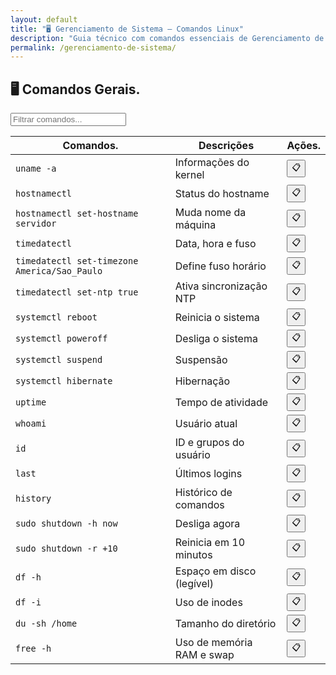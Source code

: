 ```yaml
---
layout: default
title: "🖥 Gerenciamento de Sistema — Comandos Linux"
description: "Guia técnico com comandos essenciais de Gerenciamento de Sistema. Copie, cole e use direto no terminal. Organizado por gerenciamento de sistema."
permalink: /gerenciamento-de-sistema/
---
```


<section>



<h2>🖥 Comandos Gerais.</h2>

<input type="text" oninput="filtrarLinhas(this.value)" placeholder="Filtrar comandos...">
<script>
function filtrarLinhas(termo) {
  const linhas = document.querySelectorAll('tbody tr');
  linhas.forEach(linha => {
    linha.style.display = linha.textContent.toLowerCase().includes(termo.toLowerCase()) ? '' : 'none';
  });
}
</script>


<div class="table-container">
<table class="evergreen-table">
  <thead>
    <tr>
      <th>Comandos.</th>
      <th>Descrições</th>
      <th>Ações.</th>
    </tr>
  </thead>
  <tbody>
    <tr>
      <td data-label="Comando"><code>uname -a</code></td>
      <td data-label="Descrição">Informações do kernel</td>
      <td data-label="Ação"><button class="copy-btn" data-command="uname -a">📋</button></td>
    </tr>
    <tr>
      <td data-label="Comando"><code>hostnamectl</code></td>
      <td data-label="Descrição">Status do hostname</td>
      <td data-label="Ação"><button class="copy-btn" data-command="hostnamectl">📋</button></td>
    </tr>
    <tr>
      <td data-label="Comando"><code>hostnamectl set-hostname servidor</code></td>
      <td data-label="Descrição">Muda nome da máquina</td>
      <td data-label="Ação"><button class="copy-btn" data-command="hostnamectl set-hostname servidor">📋</button></td>
    </tr>
    <tr>
      <td data-label="Comando"><code>timedatectl</code></td>
      <td data-label="Descrição">Data, hora e fuso</td>
      <td data-label="Ação"><button class="copy-btn" data-command="timedatectl">📋</button></td>
    </tr>
    <tr>
      <td data-label="Comando"><code>timedatectl set-timezone America/Sao_Paulo</code></td>
      <td data-label="Descrição">Define fuso horário</td>
      <td data-label="Ação"><button class="copy-btn" data-command="timedatectl set-timezone America/Sao_Paulo">📋</button></td>
    </tr>
    <tr>
      <td data-label="Comando"><code>timedatectl set-ntp true</code></td>
      <td data-label="Descrição">Ativa sincronização NTP</td>
      <td data-label="Ação"><button class="copy-btn" data-command="timedatectl set-ntp true">📋</button></td>
    </tr>
    <tr>
      <td data-label="Comando"><code>systemctl reboot</code></td>
      <td data-label="Descrição">Reinicia o sistema</td>
      <td data-label="Ação"><button class="copy-btn" data-command="systemctl reboot">📋</button></td>
    </tr>
    <tr>
      <td data-label="Comando"><code>systemctl poweroff</code></td>
      <td data-label="Descrição">Desliga o sistema</td>
      <td data-label="Ação"><button class="copy-btn" data-command="systemctl poweroff">📋</button></td>
    </tr>
    <tr>
      <td data-label="Comando"><code>systemctl suspend</code></td>
      <td data-label="Descrição">Suspensão</td>
      <td data-label="Ação"><button class="copy-btn" data-command="systemctl suspend">📋</button></td>
    </tr>
    <tr>
      <td data-label="Comando"><code>systemctl hibernate</code></td>
      <td data-label="Descrição">Hibernação</td>
      <td data-label="Ação"><button class="copy-btn" data-command="systemctl hibernate">📋</button></td>
    </tr>
    <tr>
      <td data-label="Comando"><code>uptime</code></td>
      <td data-label="Descrição">Tempo de atividade</td>
      <td data-label="Ação"><button class="copy-btn" data-command="uptime">📋</button></td>
    </tr>
    <tr>
      <td data-label="Comando"><code>whoami</code></td>
      <td data-label="Descrição">Usuário atual</td>
      <td data-label="Ação"><button class="copy-btn" data-command="whoami">📋</button></td>
    </tr>
    <tr>
      <td data-label="Comando"><code>id</code></td>
      <td data-label="Descrição">ID e grupos do usuário</td>
      <td data-label="Ação"><button class="copy-btn" data-command="id">📋</button></td>
    </tr>
    <tr>
      <td data-label="Comando"><code>last</code></td>
      <td data-label="Descrição">Últimos logins</td>
      <td data-label="Ação"><button class="copy-btn" data-command="last">📋</button></td>
    </tr>
    <tr>
      <td data-label="Comando"><code>history</code></td>
      <td data-label="Descrição">Histórico de comandos</td>
      <td data-label="Ação"><button class="copy-btn" data-command="history">📋</button></td>
    </tr>
    <tr>
      <td data-label="Comando"><code>sudo shutdown -h now</code></td>
      <td data-label="Descrição">Desliga agora</td>
      <td data-label="Ação"><button class="copy-btn" data-command="sudo shutdown -h now">📋</button></td>
    </tr>
    <tr>
      <td data-label="Comando"><code>sudo shutdown -r +10</code></td>
      <td data-label="Descrição">Reinicia em 10 minutos</td>
      <td data-label="Ação"><button class="copy-btn" data-command="sudo shutdown -r +10">📋</button></td>
    </tr>
    <tr>
      <td data-label="Comando"><code>df -h</code></td>
      <td data-label="Descrição">Espaço em disco (legível)</td>
      <td data-label="Ação"><button class="copy-btn" data-command="df -h">📋</button></td>
    </tr>
    <tr>
      <td data-label="Comando"><code>df -i</code></td>
      <td data-label="Descrição">Uso de inodes</td>
      <td data-label="Ação"><button class="copy-btn" data-command="df -i">📋</button></td>
    </tr>
    <tr>
      <td data-label="Comando"><code>du -sh /home</code></td>
      <td data-label="Descrição">Tamanho do diretório</td>
      <td data-label="Ação"><button class="copy-btn" data-command="du -sh /home">📋</button></td>
    </tr>
    <tr>
      <td data-label="Comando"><code>free -h</code></td>
      <td data-label="Descrição">Uso de memória RAM e swap</td>
      <td data-label="Ação"><button class="copy-btn" data-command="free -h">📋</button></td>
    </tr>
  </tbody>
</table>
</div>







</section>
